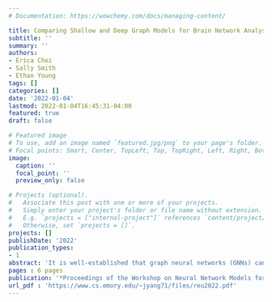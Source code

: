 ```yaml
---
# Documentation: https://wowchemy.com/docs/managing-content/

title: Comparing Shallow and Deep Graph Models for Brain Network Analysis
subtitle: ''
summary: ''
authors:
- Erica Choi
- Sally Smith
- Ethan Young
tags: []
categories: []
date: '2022-01-04'
lastmod: 2022-01-04T16:45:31-04:00
featured: true
draft: false

# Featured image
# To use, add an image named `featured.jpg/png` to your page's folder.
# Focal points: Smart, Center, TopLeft, Top, TopRight, Left, Right, BottomLeft, Bottom, BottomRight.
image:
  caption: ''
  focal_point: ''
  preview_only: false

# Projects (optional).
#   Associate this post with one or more of your projects.
#   Simply enter your project's folder or file name without extension.
#   E.g. `projects = ["internal-project"]` references `content/project/deep-learning/index.md`.
#   Otherwise, set `projects = []`.
projects: []
publishDate: '2022'
publication_types:
- 1
abstract: 'It is well-established that graph neural networks (GNNs) can effectively model networked data in a variety of fields. However, whether GNNs can outperform traditional shallow graph classification models such as graph kernels for brain network analysis remains unclear. To this end, we analyze different approaches for modeling brain networks, including graph kernel based SVM, basic GNNs and kernelized GNNs. These models are designed to aid in the analysis of diseases and mental disorders such as bipolar disorder, human immunodeficiency virus (HIV), post-traumatic stress disorder (PTSD), and depression. In particular, we conduct experiments with three methods: kernelized support vector machines (SVM), message passing graph neural networks (MPGNNs), and kernel graph neural networks (KerGNN). We conclude that 1) deep models (GNNs) generally outperform shallow models (SVM) and 2) models considering specific graph motifs do not seem to significantly improve performance. We also identify other graph kernels and GNN frameworks that show promise in motivating further research in brain network analysis.'
pages : 6 pages
publication: '*Proceedings of the Workshop on Neural Network Models for Brain Connectome Analysis: The IEEE International Conference on Big Data (BigData-BrainNN*'
url_pdf : 'https://www.cs.emory.edu/~jyang71/files/reu2022.pdf'
---
```



